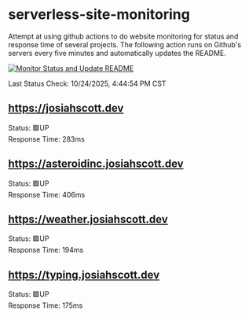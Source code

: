 # serverless-site-monitoring
Attempt at using github actions to do website monitoring for status and response time of several projects. The following action runs on Github's servers every five minutes and automatically updates the README.  

[![Monitor Status and Update README](https://github.com/JosiahSco/serverless-site-monitoring/actions/workflows/monitor.yaml/badge.svg)](https://github.com/JosiahSco/serverless-site-monitoring/actions/workflows/monitor.yaml)

Last Status Check: 10/24/2025, 4:44:54 PM CST

## https://josiahscott.dev
Status: 🟩UP  
Response Time: 283ms

## https://asteroidinc.josiahscott.dev
Status: 🟩UP  
Response Time: 406ms

## https://weather.josiahscott.dev
Status: 🟩UP  
Response Time: 194ms

## https://typing.josiahscott.dev
Status: 🟩UP  
Response Time: 175ms

